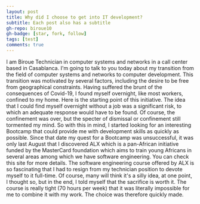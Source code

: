 ```yaml
---
layout: post
title: Why did I choose to get into IT development?
subtitle: Each post also has a subtitle
gh-repo: biroue10
gh-badge: [star, fork, follow]
tags: [test]
comments: true
---
```

I am Biroue Technician in computer systems and networks in a call center based in Casablanca. I'm going to talk to you today about my transition from the field of computer systems and networks to computer development. This transition was motivated by several factors, including the desire to be free from geographical constraints. Having suffered the brunt of the consequences of Covid-19, I found myself overnight, like most workers, confined to my home. Here is the starting point of this initiative. The idea that I could find myself overnight without a job was a significant risk, to which an adequate response would have to be found. Of course, the confinement was over, but the specter of dismissal or confinement still tormented my mind. So with this in mind, I started looking for an interesting Bootcamp that could provide me with development skills as quickly as possible. Since that date my quest for a Bootcamp was unsuccessful, it was only last August that I discovered ALX which is a pan-African initiative funded by the MasterCard foundation which aims to train young Africans in several areas among which we have software engineering. You can check this site for more details.
The software engineering course offered by ALX is so fascinating that I had to resign from my technician position to devote myself to it full-time. Of course, many will think it's a silly idea, at one point, I thought so, but in the end, I told myself that the sacrifice is worth it. The course is really tight (70 hours per week) that it was literally impossible for me to combine it with my work. The choice was therefore quickly made.
